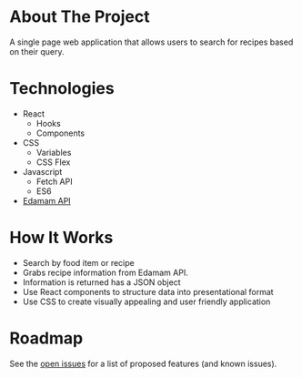 # About The Project

A single page web application that allows users to search for recipes based on their query.

# Technologies

- React
  - Hooks
  - Components
- CSS
  - Variables
  - CSS Flex
- Javascript
  - Fetch API
  - ES6
- [Edamam API](https://developer.edamam.com/)

# How It Works

- Search by food item or recipe
- Grabs recipe information from Edamam API.
- Information is returned has a JSON object
- Use React components to structure data into presentational format
- Use CSS to create visually appealing and user friendly application

# Roadmap

See the [open issues](https://github.com/kazare/recipe-finder-app/issues) for a list of proposed features (and known issues).
